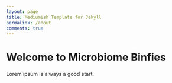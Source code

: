 ```yaml
---
layout: page
title: Mediumish Template for Jekyll
permalink: /about
comments: true
---
```


# Welcome to Microbiome Binfies

Lorem ipsum is always a good start.
